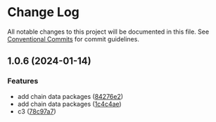 # Change Log

All notable changes to this project will be documented in this file. See [Conventional Commits](https://conventionalcommits.org) for commit guidelines.

## 1.0.6 (2024-01-14)

### Features

- add chain data packages ([84276e2](https://github.com/che3vinci/c3/commit/84276e2e4c9dbb1efd1ef62356de2a364759e4e4))
- add chain data packages ([1c4c4ae](https://github.com/che3vinci/c3/commit/1c4c4ae641c9db54d957735fa519f5a46ac5aaa7))
- c3 ([78c97a7](https://github.com/che3vinci/c3/commit/78c97a7e6c699762fdaed159f59d90793f1ddb20))
